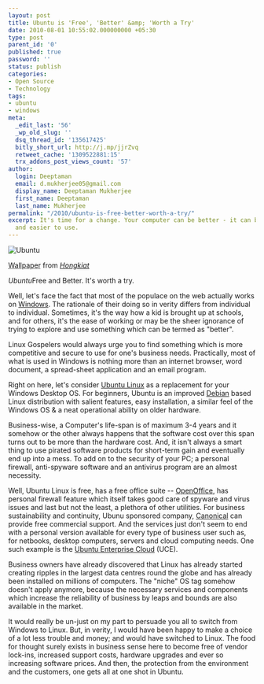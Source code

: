 ```yaml
---
layout: post
title: Ubuntu is 'Free', 'Better' &amp; 'Worth a Try'
date: 2010-08-01 10:55:02.000000000 +05:30
type: post
parent_id: '0'
published: true
password: ''
status: publish
categories:
- Open Source
- Technology
tags:
- ubuntu
- windows
meta:
  _edit_last: '56'
  _wp_old_slug: ''
  dsq_thread_id: '135617425'
  bitly_short_url: http://j.mp/jjrZvq
  retweet_cache: '1309522881:15'
  trx_addons_post_views_count: '57'
author:
  login: Deeptaman
  email: d.mukherjee05@gmail.com
  display_name: Deeptaman Mukherjee
  first_name: Deeptaman
  last_name: Mukherjee
permalink: "/2010/ubuntu-is-free-better-worth-a-try/"
excerpt: It's time for a change. Your computer can be better - it can be fun, fast
  and easier to use.
---
```

<div class="figure"><img src="/static/2010/08/ubuntu-wallpaper.jpg" alt="Ubuntu" />
<p class="credit"><abbr class="type" title="Wallpaper">Wallpaper</abbr> from <cite><a href="http://www.hongkiat.com/blog/60-most-execellent-ubuntu-wallpapers/">Hongkiat</a></cite></p>
<p class="caption"><em class="title">Ubuntu</em>Free and Better. It's worth a try.</p>
</div>
<p><!--more--></p>
<p>Well, let's face the fact that most of the populace on the web actually works on <a href="http://www.microsoft.com/windows/">Windows</a>. The rationale of their doing so in verity differs from individual to individual. Sometimes, it's the way how a kid is brought up at schools, and for others, it's the ease of working or may be the sheer ignorance of trying to explore and use something which can be termed as "better".</p>
<p>Linux Gospelers would always urge you to find something which is more competitive and secure to use for one's business needs. Practically, most of what is used in Windows is nothing more than an internet browser, word document, a spread-sheet application and an email program.</p>
<p>Right on here, let's consider <a href="http://www.ubuntu.com/">Ubuntu Linux</a> as a replacement for your Windows Desktop OS. For beginners, Ubuntu is an improved <a href="http://www.debian.com">Debian</a> based Linux distribution with salient features, easy installation, a similar feel of the Windows OS &amp; a neat operational ability on older hardware. </p>
<p>Business-wise, a Computer's life-span is of maximum 3-4 years and it somehow or the other always happens that the software cost over this span turns out to be more than the hardware cost. And, it isn't always a smart thing to use pirated software products for short-term gain and eventually end up into a mess. To add on to the security of your PC; a personal firewall, anti-spyware software and an antivirus program are an almost necessity. </p>
<p>Well, Ubuntu Linux is free, has a free office suite -- <a href="http://www.openoffice.org/">OpenOffice</a>, has personal firewall feature which itself takes good care of spyware and virus issues and last but not the least, a plethora of other utilities. For business sustainability and continuity, Ubunu sponsored company, <a href="http://www.canonical.com/">Canonical</a> can provide free commercial support. And the services just don't seem to end with a personal version available for every type of business user such as, for netbooks, desktop computers, servers and cloud computing needs. One such example is the <a href="http://www.ubuntu.com/cloud">Ubuntu Enterprise Cloud</a> (UCE). </p>
<p>Business owners have already discovered that Linux has already started creating ripples in the largest data centres round the globe and has already been installed on millions of computers. The "niche" OS tag somehow doesn't apply anymore, because the necessary services and components which increase the reliability of business by leaps and bounds are also available in the market.</p>
<p>It would really be un-just on my part to persuade you all to switch from Windows to Linux. But, in verity, I would have been happy to make a choice of a lot less trouble and money; and would have switched to Linux. The food for thought surely exists in business sense here to become free of vendor lock-ins, increased support costs, hardware upgrades and ever so increasing software prices. And then, the protection from the environment and the customers, one gets all at one shot in Ubuntu. </p>

